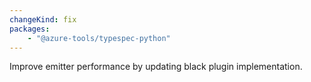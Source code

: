 ```yaml
---
changeKind: fix
packages:
    - "@azure-tools/typespec-python"
---
```


Improve emitter performance by updating black plugin implementation.
